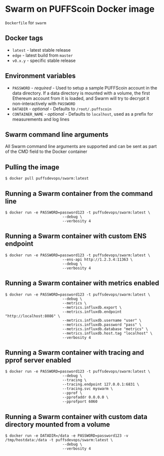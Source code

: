 # Swarm on PUFFScoin Docker image



`Dockerfile` for `swarm`

## Docker tags

* `latest` - latest stable release
* `edge` - latest build from `master`
* `v0.x.y` - specific stable release

## Environment variables

* `PASSWORD` - *required* - Used to setup a sample PUFFScoin account in the data directory. If a data directory is mounted with a volume, the first Ethereum account from it is loaded, and Swarm will try to decrypt it non-interactively with `PASSWORD`
* `DATADIR` - *optional* - Defaults to `/root/.puffscoin`
* `CONTAINER_NAME` - *optional* - Defaults to `localhost`, used as a prefix for measurements and log lines

## Swarm command line arguments

All Swarm command line arguments are supported and can be sent as part of the CMD field to the Docker container

## Pulling the image

    $ docker pull puffsdevops/swarm:latest

## Running a Swarm container from the command line

    $ docker run -e PASSWORD=password123 -t puffsdevops/swarm:latest \
                              --debug \
                              --verbosity 4

## Running a Swarm container with custom ENS endpoint

    $ docker run -e PASSWORD=password123 -t puffsdevops/swarm:latest \
                              --ens-api http://1.2.3.4:11363 \
                              --debug \
                              --verbosity 4

## Running a Swarm container with metrics enabled

    $ docker run -e PASSWORD=password123 -t puffsdevops/swarm:latest \
                              --debug \
                              --metrics \
                              --metrics.influxdb.export \
                              --metrics.influxdb.endpoint "http://localhost:8086" \
                              --metrics.influxdb.username "user" \
                              --metrics.influxdb.password "pass" \
                              --metrics.influxdb.database "metrics" \
                              --metrics.influxdb.host.tag "localhost" \
                              --verbosity 4

## Running a Swarm container with tracing and pprof server enabled

    $ docker run -e PASSWORD=password123 -t puffsdevops/swarm:latest \
                              --debug \
                              --tracing \
                              --tracing.endpoint 127.0.0.1:6831 \
                              --tracing.svc myswarm \
                              --pprof \
                              --pprofaddr 0.0.0.0 \
                              --pprofport 6060

## Running a Swarm container with custom data directory mounted from a volume

    $ docker run -e DATADIR=/data -e PASSWORD=password123 -v /tmp/hostdata:/data -t puffsdevops/swarm:latest \
                              --debug \
                              --verbosity 4

